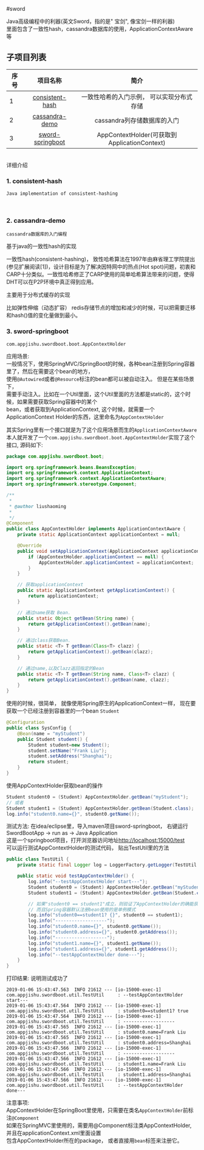 #sword

Java高级编程中的利器(英文Sword，指的是" 宝剑", 像宝剑一样的利器) <br/>
里面包含了一致性hash，cassandra数据库的使用，ApplicationContextAware等

## 子项目列表

| 序号         | 项目名称           | 简介      |
| ------------- |:-------------:|:-------------:|
|  1   | [consistent-hash](https://github.com/liushaoming/sword/tree/master/consistent-hash) | 一致性哈希的入门示例， 可以实现分布式存储 |
|  2   | [cassandra-demo](https://github.com/liushaoming/sword/tree/master/cassandra-demo) | cassandra列存储数据库的入门 |
|  3   | [sword-springboot](https://github.com/liushaoming/sword/tree/master/sword-springboot) | AppContextHolder(可获取到ApplicationContext) |

<br/>
详细介绍

### 1. consistent-hash  <br/>
    Java implementation of consistent-hashing
<br/>

### 2. cassandra-demo <br/>
    cassandra数据库的入门编程

基于java的一致性hash的实现

一致性hash(consistent-hashing)，
致性哈希算法在1997年由麻省理工学院提出(参见扩展阅读[1])，设计目标是为了解决因特网中的热点(Hot spot)问题，初衷和CARP十分类似。一致性哈希修正了CARP使用的简单哈希算法带来的问题，使得DHT可以在P2P环境中真正得到应用。

主要用于分布式缓存的实现

比如弹性伸缩（动态扩容） 
redis存储节点的增加和减少的时候，可以把需要迁移和hash()值的变化量做到最小。

### 3. sword-springboot

<code>com.appjishu.swordboot.boot.AppContextHolder</code>
<br/>

应用场景: <br/>
一般情况下，使用SpringMVC/SpringBoot的时候，各种bean注册到Spring容器里了，然后在需要这个bean的地方，<br/>
使用<code>@Autowired</code>或者<code>@Resource</code>标注的bean都可以被自动注入。 但是在某些场景下，<br/>
需要手动注入。比如在一个Util里面，这个Util里面的方法都是static的，这个时候，如果需要获取Spring容器中的某个<br/>
bean，或者获取到ApplicationContext, 这个时候，就需要一个ApplicationContext Holder的东西，这里命名为<code>AppContextHolder</code>

其实Spring里有一个接口就是为了这个应用场景而生的<code>ApplicationContextAware</code> <br/>
本人就开发了一个<code>com.appjishu.swordboot.boot.AppContextHolder</code>实现了这个接口, 源码如下: <br/>
```java
package com.appjishu.swordboot.boot;

import org.springframework.beans.BeansException;
import org.springframework.context.ApplicationContext;
import org.springframework.context.ApplicationContextAware;
import org.springframework.stereotype.Component;

/**
 *
 * @author liushaoming
 *
 */
@Component
public class AppContextHolder implements ApplicationContextAware {
    private static ApplicationContext applicationContext = null;

    @Override
    public void setApplicationContext(ApplicationContext applicationContext) throws BeansException {
        if (AppContextHolder.applicationContext == null) {
            AppContextHolder.applicationContext = applicationContext;
        }
    }

    // 获取applicationContext
    public static ApplicationContext getApplicationContext() {
        return applicationContext;
    }

    // 通过name获取 Bean.
    public static Object getBean(String name) {
        return getApplicationContext().getBean(name);
    }

    // 通过class获取Bean.
    public static <T> T getBean(Class<T> clazz) {
        return getApplicationContext().getBean(clazz);
    }

    // 通过name,以及Clazz返回指定的Bean
    public static <T> T getBean(String name, Class<T> clazz) {
        return getApplicationContext().getBean(name, clazz);
    }
}
```
使用的时候，很简单， 就像使用Spring原生的ApplicationContext一样， 现在要获取一个已经注册到容器里的一个bean <code>Student</code> <br/>
```java
@Configuration
public class SysConfig {
    @Bean(name = "myStudent")
    public Student student() {
        Student student=new Student();
        student.setName("Frank Liu");
        student.setAddress("Shanghai");
        return student;
    }
}
```
使用AppContextHolder获取bean的操作
```java
Student student0 = (Student) AppContextHolder.getBean("myStudent");
// 或者
Student student1 = (Student) AppContextHolder.getBean(Student.class);
log.info("student0.name={}", student0.getName());
```
测试方法:
在idea/eclipse里，导入maven项目sword-springboot， 右键运行SwordBootApp -> run as -> Java Application <br/>
这是一个springboot项目，打开浏览器访问地址[http://localhost:15000/test](http://localhost:15000/test) <br/>
可以运行测试AppContextHolder的测试代码， 贴出TestUtil里的方法
```java
public class TestUtil {
    private static final Logger log = LoggerFactory.getLogger(TestUtil.class);

    public static void testAppContextHolder() {
        log.info("--testAppContextHolder start---");
        Student student0 = (Student) AppContextHolder.getBean("myStudent");
        Student student1 = (Student) AppContextHolder.getBean(Student.class);

        // 如果"student0 == student1"成立，则验证了AppContextHolder的确能获取到Spring容器ApplicationContext
        // 而且Spring容器默认注册bean使用的是单例模式
        log.info("student0==student1? {}", student0 == student1);
        log.info("-------------------");
        log.info("student0.name={}", student0.getName());
        log.info("student0.address={}", student0.getAddress());
        log.info("-------------------");
        log.info("student1.name={}", student1.getName());
        log.info("student1.address={}", student1.getAddress());
        log.info("--testAppContextHolder done---");
    }
}
```
打印结果: 说明测试成功了
```
2019-01-06 15:43:47.563  INFO 21612 --- [io-15000-exec-1] com.appjishu.swordboot.util.TestUtil     : --testAppContextHolder start---
2019-01-06 15:43:47.564  INFO 21612 --- [io-15000-exec-1] com.appjishu.swordboot.util.TestUtil     : student0==student1? true
2019-01-06 15:43:47.564  INFO 21612 --- [io-15000-exec-1] com.appjishu.swordboot.util.TestUtil     : -------------------
2019-01-06 15:43:47.565  INFO 21612 --- [io-15000-exec-1] com.appjishu.swordboot.util.TestUtil     : student0.name=Frank Liu
2019-01-06 15:43:47.565  INFO 21612 --- [io-15000-exec-1] com.appjishu.swordboot.util.TestUtil     : student0.address=Shanghai
2019-01-06 15:43:47.566  INFO 21612 --- [io-15000-exec-1] com.appjishu.swordboot.util.TestUtil     : -------------------
2019-01-06 15:43:47.566  INFO 21612 --- [io-15000-exec-1] com.appjishu.swordboot.util.TestUtil     : student1.name=Frank Liu
2019-01-06 15:43:47.566  INFO 21612 --- [io-15000-exec-1] com.appjishu.swordboot.util.TestUtil     : student1.address=Shanghai
2019-01-06 15:43:47.566  INFO 21612 --- [io-15000-exec-1] com.appjishu.swordboot.util.TestUtil     : --testAppContextHolder done---
```

注意事项: <br/>
AppContextHolder在SpringBoot里使用，只需要在类名<code>AppContextHolder</code>前标注<code>@Component</code> <br/>
如果在SpringMVC里使用的，需要用@Component标注类AppContextHolder, 并且在applicationContext.xml里面设置<component-span> <br/>
包含AppContextHolder所在的package，  或者直接用<code>bean</code>标签来注册它。
